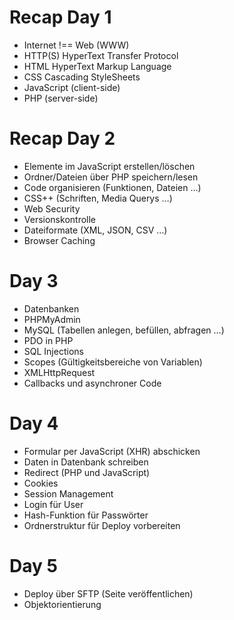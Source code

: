 # Recap Day 1

* Internet !== Web (WWW)
* HTTP(S) HyperText Transfer Protocol
* HTML HyperText Markup Language
* CSS Cascading StyleSheets
* JavaScript (client-side)
* PHP (server-side)

# Recap Day 2

* Elemente im JavaScript erstellen/löschen
* Ordner/Dateien über PHP speichern/lesen
* Code organisieren (Funktionen, Dateien …)
* CSS++ (Schriften, Media Querys …)
* Web Security
* Versionskontrolle
* Dateiformate (XML, JSON, CSV …)
* Browser Caching

# Day 3

* Datenbanken
* PHPMyAdmin
* MySQL (Tabellen anlegen, befüllen, abfragen …)
* PDO in PHP
* SQL Injections
* Scopes (Gültigkeitsbereiche von Variablen)
* XMLHttpRequest
* Callbacks und asynchroner Code

# Day 4

* Formular per JavaScript (XHR) abschicken
* Daten in Datenbank schreiben
* Redirect (PHP und JavaScript)
* Cookies
* Session Management
* Login für User
* Hash-Funktion für Passwörter
* Ordnerstruktur für Deploy vorbereiten

# Day 5

* Deploy über SFTP (Seite veröffentlichen)
* Objektorientierung
